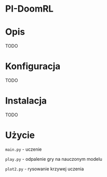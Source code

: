# PI-DoomRL
# Opis
TODO
# Konfiguracja
TODO
# Instalacja
TODO
# Użycie
`main.py` - uczenie

`play.py` - odpalenie gry na nauczonym modelu

`plot2.py` - rysowanie krzywej uczenia
